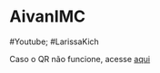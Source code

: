 # AivanIMC
 #Youtube; #LarissaKich

Caso o QR não funcione, acesse <a href="https://ivanrocha10.github.io/AivanBMI/">aqui</a>